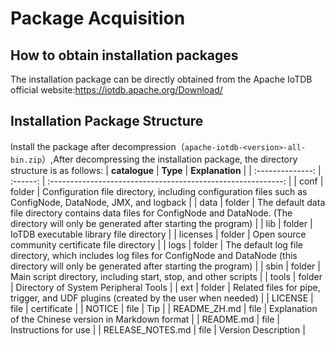<!--

    Licensed to the Apache Software Foundation (ASF) under one
    or more contributor license agreements.  See the NOTICE file
    distributed with this work for additional information
    regarding copyright ownership.  The ASF licenses this file
    to you under the Apache License, Version 2.0 (the
    "License"); you may not use this file except in compliance
    with the License.  You may obtain a copy of the License at
    
        http://www.apache.org/licenses/LICENSE-2.0
    
    Unless required by applicable law or agreed to in writing,
    software distributed under the License is distributed on an
    "AS IS" BASIS, WITHOUT WARRANTIES OR CONDITIONS OF ANY
    KIND, either express or implied.  See the License for the
    specific language governing permissions and limitations
    under the License.

-->
# Package Acquisition

## How to obtain installation packages
The installation package can be directly obtained from the Apache IoTDB official website:https://iotdb.apache.org/Download/

## Installation Package Structure
Install the package after decompression（`apache-iotdb-<version>-all-bin.zip`）,After decompressing the installation package, the directory structure is as follows:
|  **catalogue**   | **Type** |                       **Explanation**                        |
| :--------------: | :------: | :----------------------------------------------------------: |
|       conf       |  folder  | Configuration file directory, including configuration files such as ConfigNode, DataNode, JMX, and logback |
|       data       |  folder  | The default data file directory contains data files for ConfigNode and DataNode. (The directory will only be generated after starting the program) |
|       lib        |  folder  |           IoTDB executable library file directory            |
|     licenses     |  folder  |       Open source community certificate file directory       |
|       logs       |  folder  | The default log file directory, which includes log files for ConfigNode and DataNode (this directory will only be generated after starting the program) |
|       sbin       |  folder  | Main script directory, including start, stop, and other scripts |
|      tools       |  folder  |             Directory of System Peripheral Tools             |
|       ext        |  folder  | Related files for pipe, trigger, and UDF plugins (created by the user when needed) |
|     LICENSE      |   file   |                         certificate                          |
|      NOTICE      |   file   |                             Tip                              |
|   README_ZH\.md   |   file   |    Explanation of the Chinese version in Markdown format     |
|    README\.md     |   file   |                     Instructions for use                     |
| RELEASE_NOTES\.md |   file   |                     Version Description                      |